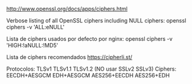 http://www.openssl.org/docs/apps/ciphers.html


Verbose listing of all OpenSSL ciphers including NULL ciphers:
openssl ciphers -v 'ALL:eNULL'

Lista de ciphers usados por defecto por nginx:
openssl ciphers -v 'HIGH:!aNULL:!MD5'



Lista de ciphers recomendados https://cipherli.st/

Protocolos: TLSv1 TLSv1.1 TLSv1.2 (NO usar SSLv2 SSLv3)
Ciphers:
  EECDH+AESGCM
  EDH+AESGCM
  AES256+EECDH
  AES256+EDH
